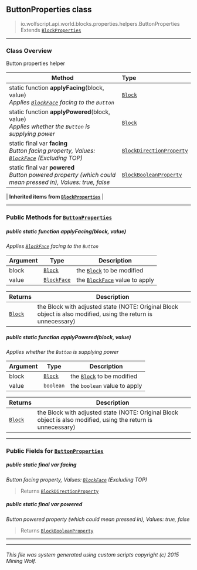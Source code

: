 ## ButtonProperties __class__

>io.wolfscript.api.world.blocks.properties.helpers.ButtonProperties
>Extends [`BlockProperties`](BlockProperties.md)

---

### Class Overview

Button properties helper

Method | Type   
--- | :--- 
static function __applyFacing__(block, value) <br> _Applies [`BlockFace`](../../BlockFace.md) facing to the `Button`_ | [`Block`](../../Block.md)
static function __applyPowered__(block, value) <br> _Applies whether the `Button` is supplying power_ | [`Block`](../../Block.md)
static final var __facing__ <br> _Button facing property, Values: [`BlockFace`](../../BlockFace.md) (Excluding TOP)_ | [`BlockDirectionProperty`](../BlockDirectionProperty.md)
static final var __powered__ <br> _Button powered property (which could mean pressed in), Values: true, false_ | [`BlockBooleanProperty`](../BlockBooleanProperty.md)
 |
__Inherited items from [`BlockProperties`](BlockProperties.md)__ |





---


### Public Methods for [`ButtonProperties`](ButtonProperties.md)

##### <a id='applyfacing'></a>public static function __applyFacing__(block, value)

_Applies [`BlockFace`](../../BlockFace.md) facing to the `Button`_

Argument | Type | Description  
--- | --- | --- 
block | [`Block`](../../Block.md) | the [`Block`](../../Block.md) to be modified
value | [`BlockFace`](../../BlockFace.md) | the [`BlockFace`](../../BlockFace.md) value to apply

Returns | Description
--- | --- 
[`Block`](../../Block.md) | the Block with adjusted state (NOTE: Original Block object is also modified, using the return is unnecessary)


##### <a id='applypowered'></a>public static function __applyPowered__(block, value)

_Applies whether the `Button` is supplying power_

Argument | Type | Description  
--- | --- | --- 
block | [`Block`](../../Block.md) | the [`Block`](../../Block.md) to be modified
value | `boolean` | the `boolean` value to apply

Returns | Description
--- | --- 
[`Block`](../../Block.md) | the Block with adjusted state (NOTE: Original Block object is also modified, using the return is unnecessary)


---

### Public Fields for [`ButtonProperties`](ButtonProperties.md)

##### <a id='facing'></a>public static final var __facing__

_Button facing property, Values: [`BlockFace`](../../BlockFace.md) (Excluding TOP)_

>Returns
>  [`BlockDirectionProperty`](../BlockDirectionProperty.md)

##### <a id='powered'></a>public static final var __powered__

_Button powered property (which could mean pressed in), Values: true, false_

>Returns
>  [`BlockBooleanProperty`](../BlockBooleanProperty.md)

---


---


###### This file was system generated using custom scripts copyright (c) 2015 Mining Wolf.
	

